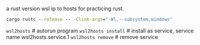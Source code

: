a rust version wsl ip to hosts for practicing rust.

```bat
cargo rustc --release -- -Clink-args="-Wl,--subsystem,windows"

```

`wsl2hosts` # autorun program
`wsl2hosts install` # install as service, service name wsl2hosts.service.1
`wsl2hosts remove`  # remove service